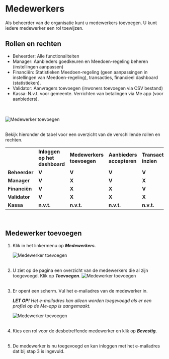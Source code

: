 # Medewerkers

Als beheerder van de organisatie kunt u medewerkers toevoegen. U kunt iedere medewerker een rol toewijzen.

## Rollen en rechten
- Beheerder: Alle functionaliteiten <br />
- Manager: Aanbieders goedkeuren en Meedoen-regeling beheren (instellingen aanpassen)<br />
- Financiën: Statistieken Meedoen-regeling (geen aanpassingen in instellingen van Meedoen-regeling), transacties, financieel dashboard (statistieken).<br />
- Validator: Aanvragers toevoegen (inwoners toevoegen via CSV bestand)<br />
- Kassa: N.v.t. voor gemeente. Verrichten van betalingen via Me app (voor aanbieders).<br />
<br />&nbsp;

<img src="https://raw.githubusercontent.com/teamforus/manuals/master/img/manual-aanbieder-medewerker-toevoegen.png" alt="Medewerker toevoegen">
<br />&nbsp;

Bekijk hieronder de tabel voor een overzicht van de verschillende rollen en rechten.

<table>
  <tr>
   <td>
   </td>
   <td><strong>Inloggen op het dashboard</strong>
   </td>
   <td><strong>Medewerkers toevoegen</strong>
   </td>
   <td><strong>Aanbieders accepteren</strong>
   </td>
   <td><strong>Transacties inzien</strong>
   </td>
   <td><strong>Inwoners toevoegen</strong>
   </td>
   <td><strong>Instellingen fonds</strong>
   </td>
  </tr>
  <tr>
   <td><strong>Beheerder</strong>
   </td>
   <td><strong>V</strong>
   </td>
   <td><strong>V</strong>
   </td>
   <td><strong>V</strong>
   </td>
   <td><strong>V</strong>
   </td>
   <td><strong>V</strong>
   </td>
   <td><strong>V</strong>
   </td>
  </tr>
  <tr>
   <td><strong>Manager</strong>
   </td>
   <td><strong>V</strong>
   </td>
   <td><strong>X</strong>
   </td>
   <td><strong>V</strong>
   </td>
   <td><strong>X</strong>
   </td>
   <td><strong>X</strong>
   </td>
   <td><strong>V</strong>
   </td>
  </tr>
  <tr>
   <td><strong>Financiën</strong>
   </td>
   <td><strong>V</strong>
   </td>
   <td><strong>X</strong>
   </td>
   <td><strong>X</strong>
   </td>
   <td><strong>V</strong>
   </td>
   <td><strong>X</strong>
   </td>
   <td><strong>X</strong>
   </td>
  </tr>
  <tr>
   <td><strong>Validator</strong>
   </td>
   <td><strong>V</strong>
   </td>
   <td><strong>X</strong>
   </td>
   <td><strong>X</strong>
   </td>
   <td><strong>X</strong>
   </td>
   <td><strong>V</strong>
   </td>
   <td><strong>X</strong>
   </td>
  </tr>
  <tr>
   <td><strong>Kassa</strong>
   </td>
   <td><strong>n.v.t.</strong>
   </td>
   <td><strong>n.v.t.</strong>
   </td>
   <td><strong>n.v.t.</strong>
   </td>
   <td><strong>n.v.t.</strong>
   </td>
   <td><strong>n.v.t.</strong>
   </td>
   <td><strong>n.v.t.</strong>
   </td>
  </tr>
</table>
&nbsp;


## Medewerker toevoegen

1.  Klik in het linkermenu op **_Medewerkers_**.

    <img src="https://raw.githubusercontent.com/teamforus/manuals/master/img/manual-gemeente-medewerkers-menu.png" alt="Medewerker toevoegen" style="max-width:300px">
    <br />&nbsp;

2. U ziet op de pagina een overzicht van de medewerkers die al zijn toegevoegd. Klik op **_Toevoegen_**.
    <img src="https://raw.githubusercontent.com/teamforus/manuals/master/img/manual-gemeente-medewerkers-overzicht.png" alt="Medewerker toevoegen" style="max-width:500px">
    <br />&nbsp;

3.  Er opent een scherm. Vul het e-mailadres van de medewerker in.

    **_LET OP!_** _Het e-mailadres kan alleen worden toegevoegd als er een profiel op de Me-app is aangemaakt._

    <img src="https://raw.githubusercontent.com/teamforus/manuals/master/img/manual-aanbieder-medewerker-toevoegen.png" alt="Medewerker toevoegen" style="max-width:500px">
    <br />&nbsp;

4.  Kies een rol voor de desbetreffende medewerker en klik op **_Bevestig_**.
<br />&nbsp;

5. De medewerker is nu toegevoegd en kan inloggen met het e-mailadres dat bij stap 3 is ingevuld.
<br />&nbsp;
